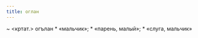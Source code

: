 ```yaml
---
title: оглан
---
```


~ <кртат.> огълан
    * «мальчик»;
    * «парень, малый»;
    * «слуга, мальчик»

